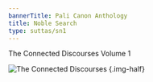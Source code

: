 ```yaml
---
bannerTitle: Pali Canon Anthology
title: Noble Search
type: suttas/sn1
---
```


The Connected Discourses Volume 1

![The Connected Discourses](/images/chan/samyutta.jpg)
{.img-half}

